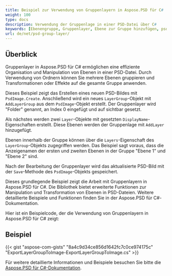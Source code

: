 ```yaml
---
title: Beispiel zur Verwendung von Gruppenlayern in Aspose.PSD für C#
weight: 100
type: docs
description: Verwendung der Gruppenlage in einer PSD-Datei über C#
keywords: [Ebenengruppe, Gruppenlayer, Ebene zur Gruppe hinzufügen, psd api, C#, csharp, Codebeispiel]
url: de/net/psd-group-layer/
---
```


## Überblick

Gruppenlayer in Aspose.PSD für C# ermöglichen eine effiziente Organisation und Manipulation von Ebenen in einer PSD-Datei. Durch Verwendung von Ordnern können Sie mehrere Ebenen gruppieren und Transformationen oder Effekte auf die gesamte Gruppe anwenden.

Dieses Beispiel zeigt das Erstellen eines neuen PSD-Bildes mit `PsdImage.Create`. Anschließend wird ein neues `LayerGroup`-Objekt mit `AddLayerGroup` aus dem `PsdImage`-Objekt erstellt. Der Gruppenlayer wird "Folder" genannt, an Index 0 eingefügt und auf sichtbar gesetzt.

Als nächstes werden zwei `Layer`-Objekte mit gesetzten `DisplayName`-Eigenschaften erstellt. Diese Ebenen werden der Gruppenlage mit `AddLayer` hinzugefügt.

Ebenen innerhalb der Gruppe können über die `Layers`-Eigenschaft des `LayerGroup`-Objekts zugegriffen werden. Das Beispiel sagt voraus, dass die Anzeigenamen der ersten und zweiten Ebenen in der Gruppe "Ebene 1" und "Ebene 2" sind.

Nach der Bearbeitung der Gruppenlayer wird das aktualisierte PSD-Bild mit der `Save`-Methode des `PsdImage`-Objekts gespeichert.

Dieses grundlegende Beispiel zeigt die Arbeit mit Gruppenlayern in Aspose.PSD für C#. Die Bibliothek bietet erweiterte Funktionen zur Manipulation und Transformation von Ebenen in PSD-Dateien. Weitere detaillierte Beispiele und Funktionen finden Sie in der Aspose.PSD für C#-Dokumentation.

Hier ist ein Beispielcode, der die Verwendung von Gruppenlayern in Aspose.PSD für C# zeigt:

## Beispiel

{{< gist "aspose-com-gists" "8a4c9d34ce856d1642fc7c0ce974175c" "ExportLayerGroupToImage-ExportLayerGroupToImage.cs" >}}

Für weitere detaillierte Informationen und Beispiele besuchen Sie bitte die [Aspose.PSD für C#-Dokumentation](https://docs.aspose.com/psd/net/).
